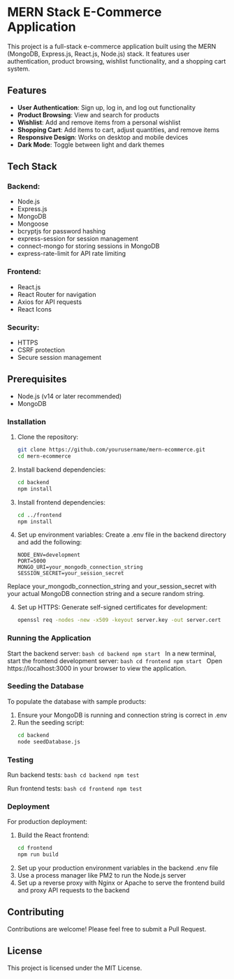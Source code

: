 # MERN Stack E-Commerce Application

This project is a full-stack e-commerce application built using the MERN (MongoDB, Express.js, React.js, Node.js) stack. It features user authentication, product browsing, wishlist functionality, and a shopping cart system.

## Features

- **User Authentication**: Sign up, log in, and log out functionality
- **Product Browsing**: View and search for products
- **Wishlist**: Add and remove items from a personal wishlist
- **Shopping Cart**: Add items to cart, adjust quantities, and remove items
- **Responsive Design**: Works on desktop and mobile devices
- **Dark Mode**: Toggle between light and dark themes

## Tech Stack
### Backend:

- Node.js
- Express.js
- MongoDB
- Mongoose
- bcryptjs for password hashing
- express-session for session management
- connect-mongo for storing sessions in MongoDB
- express-rate-limit for API rate limiting

### Frontend:

- React.js
- React Router for navigation
- Axios for API requests
- React Icons

### Security:

- HTTPS
- CSRF protection
- Secure session management

## Prerequisites

- Node.js (v14 or later recommended)
- MongoDB

### Installation

1. Clone the repository:
    ```bash
    git clone https://github.com/yourusername/mern-ecommerce.git
    cd mern-ecommerce
    ```

2. Install backend dependencies:
    ```bash
    cd backend
    npm install
    ```

3. Install frontend dependencies:
    ```bash
    cd ../frontend
    npm install
    ```
3. Set up environment variables:
Create a .env file in the backend directory and add the following:
    ```plaintext
    NODE_ENV=development
    PORT=5000
    MONGO_URI=your_mongodb_connection_string
    SESSION_SECRET=your_session_secret
    ```
Replace your_mongodb_connection_string and your_session_secret with your actual MongoDB connection string and a secure random string.

4. Set up HTTPS:
Generate self-signed certificates for development:
    ```bash
    openssl req -nodes -new -x509 -keyout server.key -out server.cert
    ```

### Running the Application

Start the backend server:
    ```bash
    cd backend
    npm start
    ```
In a new terminal, start the frontend development server:
    ```bash
    cd frontend
    npm start
    ```
Open https://localhost:3000 in your browser to view the application.

### Seeding the Database
To populate the database with sample products:

1. Ensure your MongoDB is running and connection string is correct in .env
2. Run the seeding script:
    ```bash
    cd backend
    node seedDatabase.js
    ```

### Testing
Run backend tests:
    ```bash
    cd backend
    npm test
    ```

Run frontend tests:
    ```bash
    cd frontend
    npm test
    ```

### Deployment
For production deployment:

1. Build the React frontend:
    ```bash
    cd frontend
    npm run build
    ```
2. Set up your production environment variables in the backend .env file
3. Use a process manager like PM2 to run the Node.js server
4. Set up a reverse proxy with Nginx or Apache to serve the frontend build and proxy API requests to the backend

## Contributing
Contributions are welcome! Please feel free to submit a Pull Request.

## License
This project is licensed under the MIT License.